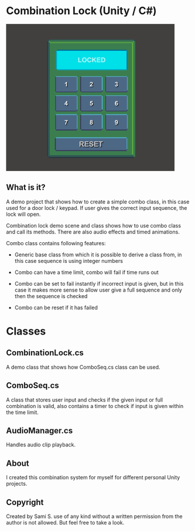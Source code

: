 # Combination Lock (Unity / C#)

![Combination Lock image](/doc/combination_lock.gif)

## What is it?

A demo project that shows how to create a simple combo class, in this case used for a door lock / keypad. If user gives the correct input sequence, the lock will open.

Combination lock demo scene and class shows how to use combo class and call its methods. There are also audio effects and timed animations.

Combo class contains following features:

* Generic base class from which it is possible to derive a class from, in this case sequence is using integer numbers

* Combo can have a time limit, combo will fail if time runs out 

* Combo can be set to fail instantly if incorrect input is given, but in this case it makes more sense to allow user give a full sequence and only then the sequence is checked

* Combo can be reset if it has failed


# Classes

## CombinationLock.cs
A demo class that shows how ComboSeq.cs class can be used.

## ComboSeq.cs
A class that stores user input and checks if the given input or full combination is valid, also contains a timer to check if input is given within the time limit.

## AudioManager.cs
Handles audio clip playback.

## About
I created this combination system for myself for different personal Unity projects. 

## Copyright 
Created by Sami S. use of any kind without a written permission from the author is not allowed. But feel free to take a look.
